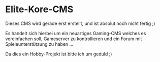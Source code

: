 Elite-Kore-CMS
==============

Dieses CMS wird gerade erst erstellt, und ist absolut noch nicht fertig ;)

Es handelt sich hierbei um ein neuartiges Gaming-CMS welches es vereinfachen soll, Gameserver zu kontrollieren und ein Forum mit Spieleunterstützung zu haben ...

Da dies ein Hobby-Projekt ist bitte ich um geduld ;)
